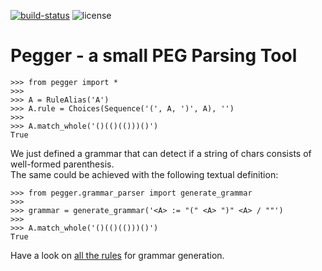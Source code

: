 [![build-status](https://img.shields.io/travis/friedrichschoene/pegger.svg)](https://travis-ci.org/friedrichschoene/pegger)
![license](https://img.shields.io/github/license/friedrichschoene/pegger.svg)

# Pegger - a small PEG Parsing Tool

    >>> from pegger import *
    >>>
    >>> A = RuleAlias('A')
    >>> A.rule = Choices(Sequence('(', A, ')', A), '')
    >>>
    >>> A.match_whole('()(()(()))()')
    True

We just defined a grammar that can detect if a string of chars consists of well-formed parenthesis.  
The same could be achieved with the following textual definition:

    >>> from pegger.grammar_parser import generate_grammar
    >>>
    >>> grammar = generate_grammar('<A> := "(" <A> ")" <A> / ""')
    >>>
    >>> A.match_whole('()(()(()))()')
    True

Have a look on [all the rules](docs/grammar.md) for grammar generation.

